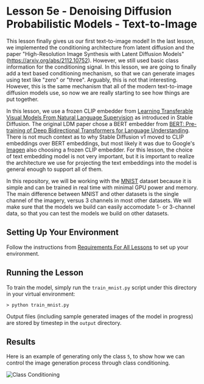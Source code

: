 # Lesson 5e - Denoising Diffusion Probabilistic Models - Text-to-Image

This lesson finally gives us our first text-to-image model! In the last lesson, we implemented the conditioning architecture from latent diffusion and the paper "High-Resolution Image Synthesis with Latent Diffusion Models" (https://arxiv.org/abs/2112.10752). However, we still used basic class information for the conditioning signal. In this lesson, we are going to finally add a text based conditioning mechanism, so that we can generate images using text like "zero" or "three". Arguably, this is not that interesting. However, this is the same mechanism that all of the modern text-to-image diffusion models use, so now we are really starting to see how things are put together.

In this lesson, we use a frozen CLIP embedder from [Learning Transferable Visual Models From Natural Language Supervision](https://arxiv.org/abs/2103.00020) as introduced in Stable Diffusion. The original LDM paper chose a BERT embedder from [BERT: Pre-training of Deep Bidirectional Transformers for Language Understanding](https://arxiv.org/abs/1810.04805). There is not much context as to why Stable Diffusion v1 moved to CLIP embeddings over BERT embeddings, but most likely it was due to Google's [Imagen](https://arxiv.org/abs/2205.11487) also choosing a frozen CLIP embedder. For this lesson, the choice of text embedding model is not very important, but it is important to realize the architecture we use for projecting the text embeddings into the model is general enough to support all of them.

In this repository, we will be working with the [MNIST](https://en.wikipedia.org/wiki/MNIST_database) dataset because it is simple and can be trained in real time with minimal GPU power and memory. The main difference between MNIST and other datasets is the single channel of the imagery, versus 3 channels in most other datasets. We will make sure that the models we build can easily accomodate 1- or 3-channel data, so that you can test the models we build on other datasets.

## Setting Up Your Environment

Follow the instructions from [Requirements For All Lessons](https://github.com/swookey-thinky/mindiffusion?tab=readme-ov-file#requirements-for-all-lessons) to set up your environment.

## Running the Lesson

To train the model, simply run the `train_mnist.py` script under this directory in your virtual environment:

```
> python train_mnist.py
```

Output files (including sample generated images of the model in progress) are stored by timestep in the `output` directory.

## Results

Here is an example of generating only the class `5`, to show how we can control the image generation process through class conditioning.

![Class Conditioning](https://drive.google.com/uc?export=view&id=1vyNRZ06mTy3-_jqzbevm_Iz0fnE7PUND)
